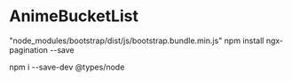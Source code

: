 # AnimeBucketList
"node_modules/bootstrap/dist/js/bootstrap.bundle.min.js"
npm install ngx-pagination --save

npm i --save-dev @types/node